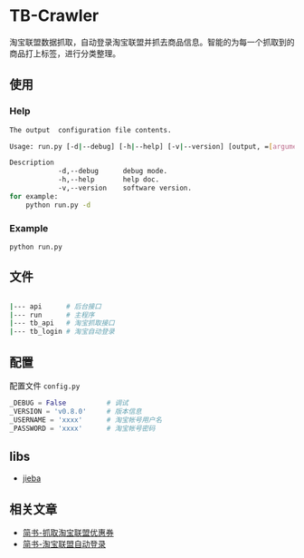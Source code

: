 # TB-Crawler

淘宝联盟数据抓取，自动登录淘宝联盟并抓去商品信息。智能的为每一个抓取到的商品打上标签，进行分类整理。

## 使用

### Help
```bash
The output  configuration file contents.

Usage: run.py [-d|--debug] [-h|--help] [-v|--version] [output, =[argument]]

Description
            -d,--debug      debug mode.
            -h,--help       help doc.
            -v,--version    software version.
for example:
    python run.py -d
```

### Example
`python run.py`

## 文件
```bash

|--- api      # 后台接口
|--- run      # 主程序
|--- tb_api   # 淘宝抓取接口
|--- tb_login # 淘宝自动登录

```


## 配置
配置文件 `config.py`
```py
_DEBUG = False          # 调试
_VERSION = 'v0.8.0'     # 版本信息
_USERNAME = 'xxxx'      # 淘宝帐号用户名
_PASSWORD = 'xxxx'      # 淘宝帐号密码
```

## libs
* [jieba]()

## 相关文章
* [简书-抓取淘宝联盟优惠券](https://www.jianshu.com/p/d2545ab42ab2)
* [简书-淘宝联盟自动登录](https://www.jianshu.com/p/5b11cbdde038)
